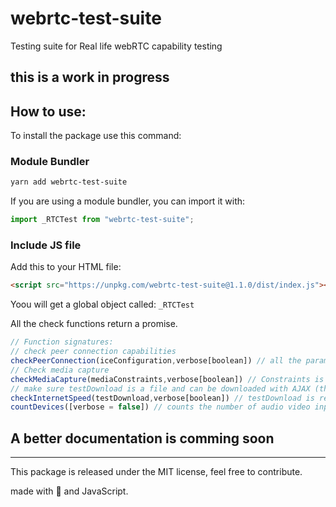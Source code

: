 # webrtc-test-suite
Testing suite for Real life webRTC capability testing

## this is a work in progress

## How to use: 
To install the package use this command: 
### Module Bundler
```sh
yarn add webrtc-test-suite
```
If you are using a module bundler, you can import it with: 
```js
import _RTCTest from "webrtc-test-suite";
```
### Include JS file 
Add this to your HTML file:
```html
<script src="https://unpkg.com/webrtc-test-suite@1.1.0/dist/index.js"></script>
```
Yoou will get a global object called: `_RTCTest`

All the check functions return a promise.
```js
// Function signatures: 
// check peer connection capabilities
checkPeerConnection(iceConfiguration,verbose[boolean]) // all the params are optional. If you chose to go verbose, pass a blank obe. Verbose creates logs
// Check media capture
checkMediaCapture(mediaConstraints,verbose[boolean]) // Constraints is required. Verbose creates logs
// make sure testDownload is a file and can be downloaded with AJAX (this test uses fetch)
checkInternetSpeed(testDownload,verbose[boolean]) // testDownload is required, return value in Mbps (Megabits Per second)
countDevices([verbose = false]) // counts the number of audio video input output devices
```
## A better documentation is comming soon

*** 
This package is released under the MIT license, feel free to contribute.

made with 🖤 and JavaScript.